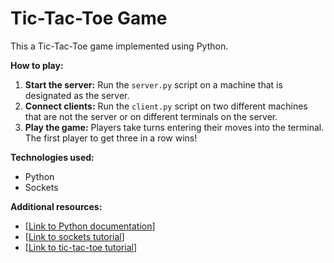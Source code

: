 # Tic-Tac-Toe Game

This a Tic-Tac-Toe game implemented using Python.

**How to play:**

1. **Start the server:** Run the `server.py` script on a machine that is designated as the server.
2. **Connect clients:** Run the `client.py` script on two different machines that are not the server or on different terminals on the server.
3. **Play the game:** Players take turns entering their moves into the terminal. The first player to get three in a row wins!

**Technologies used:**

* Python
* Sockets

**Additional resources:**

* [[Link to Python documentation](https://docs.python.org/3/)]
* [[Link to sockets tutorial](https://docs.python.org/3/howto/sockets.html)]
* [[Link to tic-tac-toe tutorial](https://www.wikihow.com/Play-Tic-Tac-Toe)]